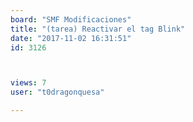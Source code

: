 ```yaml
---
board: "SMF Modificaciones"
title: "(tarea) Reactivar el tag Blink"
date: "2017-11-02 16:31:51"
id: 3126



views: 7
user: "t0dragonquesa"

---
```

